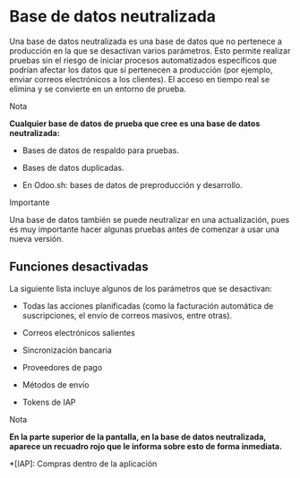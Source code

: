 # Base de datos neutralizada

Una base de datos neutralizada es una base de datos que no pertenece a
producción en la que se desactivan varios parámetros. Esto permite realizar
pruebas sin el riesgo de iniciar procesos automatizados específicos que
podrían afectar los datos que sí pertenecen a producción (por ejemplo, enviar
correos electrónicos a los clientes). El acceso en tiempo real se elimina y se
convierte en un entorno de prueba.

Nota

**Cualquier base de datos de prueba que cree es una base de datos
neutralizada:**

  * Bases de datos de respaldo para pruebas.

  * Bases de datos duplicadas.

  * En Odoo.sh: bases de datos de preproducción y desarrollo.

Importante

Una base de datos también se puede neutralizar en una actualización, pues es
muy importante hacer algunas pruebas antes de comenzar a usar una nueva
versión.

## Funciones desactivadas

La siguiente lista incluye algunos de los parámetros que se desactivan:

  * Todas las acciones planificadas (como la facturación automática de suscripciones, el envío de correos masivos, entre otras).

  * Correos electrónicos salientes

  * Sincronización bancaria

  * Proveedores de pago

  * Métodos de envío

  * Tokens de IAP

Nota

**En la parte superior de la pantalla, en la base de datos neutralizada,
aparece un recuadro rojo que le informa sobre esto de forma inmediata.**

  *[IAP]: Compras dentro de la aplicación

